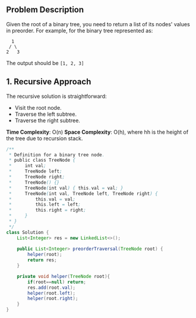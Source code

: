 
## Problem Description

Given the root of a binary tree, you need to return a list of its nodes' values in preorder. For example, for the binary tree represented as:
```
  1 
 / \ 
2   3
```
The output should be `[1, 2, 3]`

## 1. Recursive Approach

The recursive solution is straightforward:

- Visit the root node.
- Traverse the left subtree.
- Traverse the right subtree.

**Time Complexity**: O(n)
**Space Complexity**: O(h), where hh is the height of the tree due to recursion stack.

```java
/**
 * Definition for a binary tree node.
 * public class TreeNode {
 *     int val;
 *     TreeNode left;
 *     TreeNode right;
 *     TreeNode() {}
 *     TreeNode(int val) { this.val = val; }
 *     TreeNode(int val, TreeNode left, TreeNode right) {
 *         this.val = val;
 *         this.left = left;
 *         this.right = right;
 *     }
 * }
 */
class Solution {
    List<Integer> res = new LinkedList<>();
    
    public List<Integer> preorderTraversal(TreeNode root) {
        helper(root);
        return res; 
    }

    private void helper(TreeNode root){
        if(root==null) return;
        res.add(root.val);
        helper(root.left);
        helper(root.right);
    }
}
```

